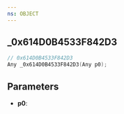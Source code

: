 ```yaml
---
ns: OBJECT
---
```

## _0x614D0B4533F842D3

```c
// 0x614D0B4533F842D3
Any _0x614D0B4533F842D3(Any p0);
```

## Parameters
* **p0**:
